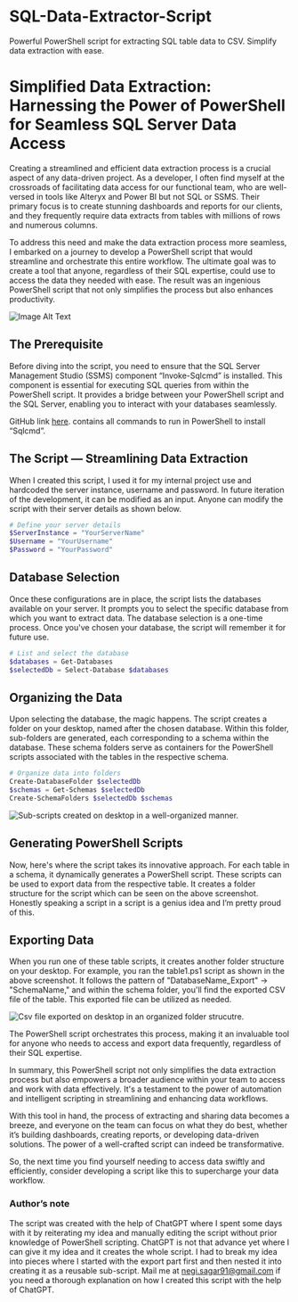 # SQL-Data-Extractor-Script
Powerful PowerShell script for extracting SQL table data to CSV. Simplify data extraction with ease.

# Simplified Data Extraction: Harnessing the Power of PowerShell for Seamless SQL Server Data Access
Creating a streamlined and efficient data extraction process is a crucial aspect of any data-driven project. As a developer, I often find myself at the crossroads of facilitating data access for our functional team, who are well-versed in tools like Alteryx and Power BI but not SQL or SSMS. Their primary focus is to create stunning dashboards and reports for our clients, and they frequently require data extracts from tables with millions of rows and numerous columns.

To address this need and make the data extraction process more seamless, I embarked on a journey to develop a PowerShell script that would streamline and orchestrate this entire workflow. The ultimate goal was to create a tool that anyone, regardless of their SQL expertise, could use to access the data they needed with ease. The result was an ingenious PowerShell script that not only simplifies the process but also enhances productivity.

![Image Alt Text](/images/Powershell.jpg)

## The Prerequisite
Before diving into the script, you need to ensure that the SQL Server Management Studio (SSMS) component “Invoke-Sqlcmd” is installed. This component is essential for executing SQL queries from within the PowerShell script. It provides a bridge between your PowerShell script and the SQL Server, enabling you to interact with your databases seamlessly.

GitHub link [here](https://gist.github.com/cunn1645/8d791a99271da8a57236ebce8f920718).
 contains all commands to run in PowerShell to install “Sqlcmd”.


## The Script — Streamlining Data Extraction
When I created this script, I used it for my internal project use and hardcoded the server instance, username and password. In future iteration of the development, it can be modified as an input.
Anyone can modify the script with their server details as shown below.

```powershell
# Define your server details
$ServerInstance = "YourServerName"
$Username = "YourUsername"
$Password = "YourPassword"
```

## Database Selection
Once these configurations are in place, the script lists the databases available on your server. It prompts you to select the specific database from which you want to extract data. The database selection is a one-time process. Once you've chosen your database, the script will remember it for future use.

```powershell
# List and select the database
$databases = Get-Databases
$selectedDb = Select-Database $databases
```

## Organizing the Data
Upon selecting the database, the magic happens. The script creates a folder on your desktop, named after the chosen database. Within this folder, sub-folders are generated, each corresponding to a schema within the database. These schema folders serve as containers for the PowerShell scripts associated with the tables in the respective schema.

```powershell
# Organize data into folders
Create-DatabaseFolder $selectedDb
$schemas = Get-Schemas $selectedDb
Create-SchemaFolders $selectedDb $schemas
```

![Sub-scripts created on desktop in a well-organized manner.](/images/organizing%20data.jpg)

## Generating PowerShell Scripts
Now, here's where the script takes its innovative approach. For each table in a schema, it dynamically generates a PowerShell script. These scripts can be used to export data from the respective table. It creates a folder structure for the script which can be seen on the above screenshot.
Honestly speaking a script in a script is a genius idea and I’m pretty proud of this.

## Exporting Data
When you run one of these table scripts, it creates another folder structure on your desktop. For example, you ran the table1.ps1 script as shown in the above screenshot. It follows the pattern of "DatabaseName_Export" -> "SchemaName," and within the schema folder, you'll find the exported CSV file of the table. This exported file can be utilized as needed.

![Csv file exported on desktop in an organized folder strucutre.](/images/exporting%20data.jpg)

The PowerShell script orchestrates this process, making it an invaluable tool for anyone who needs to access and export data frequently, regardless of their SQL expertise.

In summary, this PowerShell script not only simplifies the data extraction process but also empowers a broader audience within your team to access and work with data effectively. It's a testament to the power of automation and intelligent scripting in streamlining and enhancing data workflows.

With this tool in hand, the process of extracting and sharing data becomes a breeze, and everyone on the team can focus on what they do best, whether it’s building dashboards, creating reports, or developing data-driven solutions. The power of a well-crafted script can indeed be transformative.

So, the next time you find yourself needing to access data swiftly and efficiently, consider developing a script like this to supercharge your data workflow.

### Author’s note
The script was created with the help of ChatGPT where I spent some days with it by reiterating my idea and manually editing the script without prior knowledge of PowerShell scripting. ChatGPT is not that advance yet where I can give it my idea and it creates the whole script. I had to break my idea into pieces where I started with the export part first and then nested it into creating it as a reusable sub-script. Mail me at negi.sagar91@gmail.com if you need a thorough explanation on how I created this script with the help of ChatGPT.






